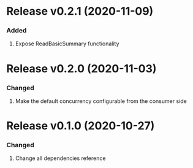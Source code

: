 Release v0.2.1 (2020-11-09)
===========================
### Added
1. Expose ReadBasicSummary functionality

Release v0.2.0 (2020-11-03)
===========================
### Changed
1. Make the default concurrency configurable from the consumer side

Release v0.1.0 (2020-10-27)
===========================
### Changed
1. Change all dependencies reference
